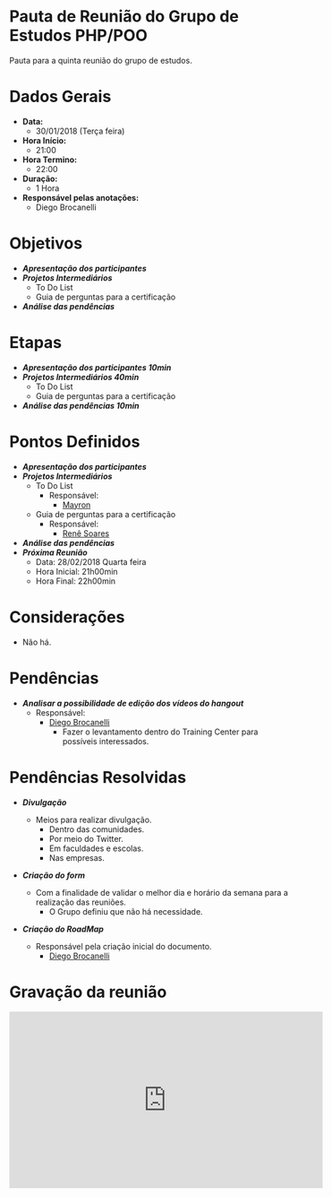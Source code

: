 # Pauta de Reunião do Grupo de Estudos PHP/POO

Pauta para a quinta reunião do grupo de estudos.

# Dados Gerais

- **Data:** 
    - 30/01/2018 (Terça feira)
- **Hora Início:** 
    - 21:00
- **Hora Termino:** 
    - 22:00
- **Duração:**
    - 1 Hora
- **Responsável pelas anotações:** 
    - Diego Brocanelli
    
# Objetivos

- ***Apresentação dos participantes***
- ***Projetos Intermediários***
    - To Do List
    - Guia de perguntas para a certificação
- ***Análise das pendências***

# Etapas

- ***Apresentação dos participantes 10min***
- ***Projetos Intermediários        40min***
    - To Do List
    - Guia de perguntas para a certificação
- ***Análise das pendências         10min***

# Pontos Definidos

- ***Apresentação dos participantes***
- ***Projetos Intermediários***
    - To Do List    
        - Responsável:
            - [Mayron](https://github.com/mayronceccon)
    - Guia de perguntas para a certificação 
        - Responsável:
            - [Renê Soares](https://github.com/renesoaresse)
- ***Análise das pendências***
- ***Próxima Reunião***
    - Data:         28/02/2018 Quarta feira
    - Hora Inicial: 21h00min
    - Hora Final:   22h00min

# Considerações

- Não há.

# Pendências
    
- ***Analisar a possibilidade de edição dos vídeos do hangout***
    - Responsável:
        - [Diego Brocanelli](https://github.com/Diego-Brocanelli)
            - Fazer o levantamento dentro do Training Center para possíveis interessados.
    
# Pendências Resolvidas

- ***Divulgação***
    - Meios para realizar divulgação.
        - Dentro das comunidades.
        - Por meio do Twitter.
        - Em faculdades e escolas.
        - Nas empresas.

- ***Criação do form***
    - Com a finalidade de validar o melhor dia e horário da semana para a realização das reuniões.
        - O Grupo definiu que não há necessidade.

- ***Criação do RoadMap***
    - Responsável pela criação inicial do documento.
        - [Diego Brocanelli](https://github.com/Diego-Brocanelli)

# Gravação da reunião

<iframe width="560" height="315" src="https://www.youtube.com/embed/fGYdNahglBc" frameborder="0" allow="autoplay; encrypted-media" allowfullscreen></iframe>